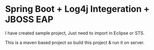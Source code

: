 # Spring Boot + Log4j Integeration + JBOSS EAP

 I have created sample project, Just need to import in Eclipse or STS.
   
 This is a maven based project so build this project & run it on server.


